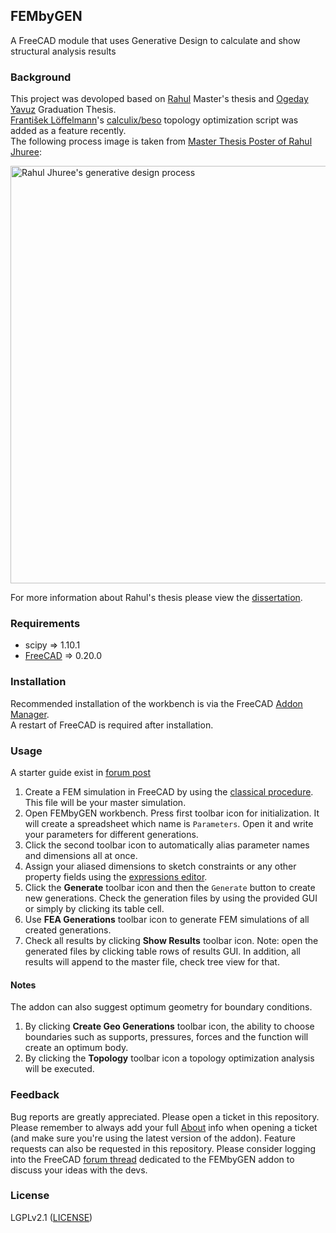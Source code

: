 ## FEMbyGEN
A FreeCAD module that uses Generative Design to calculate and show structural analysis results

### Background 
This project was devoloped based on [Rahul](https://github.com/MightyBucket/) Master's thesis and [Ogeday Yavuz](https://github.com/OgedaYY/) Graduation Thesis.  
[František Löffelmann](https://github.com/fandaL)'s [calculix/beso](https://github.com/calculix/beso) topology optimization script was added as a feature recently.  
The following process image is taken from [Master Thesis Poster of Rahul Jhuree](https://mightybucket.github.io/misc/FYP_poster.pdf):

<img src="https://mightybucket.github.io/pics/masters-dissertation/process1.png" width="668px" alt="Rahul Jhuree's generative design process" />

For more information about Rahul's thesis please view the [dissertation](https://mightybucket.github.io/projects/2021/05/31/masters-dissertation.html).

### Requirements
- scipy => 1.10.1
- [FreeCAD](https://www.freecad.org) => 0.20.0

### Installation
Recommended installation of the workbench is via the FreeCAD [Addon Manager](https://wiki.freecad.org/Std_AddonMgr).  
A restart of FreeCAD is required after installation.

### Usage

A starter guide exist in [forum post](https://forum.freecad.org/viewtopic.php?p=728205#p728205)

1. Create a FEM simulation in FreeCAD by using the [classical procedure](https://wiki.freecad.org/FEM_Workbench). This file will be your master simulation.
2. Open FEMbyGEN workbench. Press first toolbar icon for initialization. It will create a spreadsheet which name is `Parameters`. Open it and write your parameters for different generations.
3. Click the second toolbar icon to automatically alias parameter names and dimensions all at once.
4. Assign your aliased dimensions to sketch constraints or any other property fields using the [expressions editor](https://wiki.freecad.org/Expressions).
5. Click the **Generate** toolbar icon and then the `Generate` button to create new generations. Check the generation files by using the provided GUI or simply by clicking its table cell.
6. Use **FEA Generations** toolbar icon to generate FEM simulations of all created generations.
7. Check all results by clicking **Show Results** toolbar icon. Note: open the generated files by clicking table rows of results GUI. In addition, all results will append to the master file, check tree view for that.

#### Notes
The addon can also suggest optimum geometry for boundary conditions.

1. By clicking **Create Geo Generations** toolbar icon, the ability to choose boundaries such as supports, pressures, forces and the function will create an optimum body.
2. By clicking the **Topology** toolbar icon a topology optimization analysis will be executed.

### Feedback
Bug reports are greatly appreciated. Please open a ticket in this repository. Please remember to always add your full [About](https://wiki.freecad.org/About) info when opening a ticket (and make sure you're using the latest version of the addon). Feature requests can also be requested in this repository. Please consider logging into the FreeCAD [forum thread](https://forum.freecad.org/viewtopic.php?t=71905) dedicated to the FEMbyGEN addon to discuss your ideas with the devs.

### License
LGPLv2.1 ([LICENSE](LICENSE))

